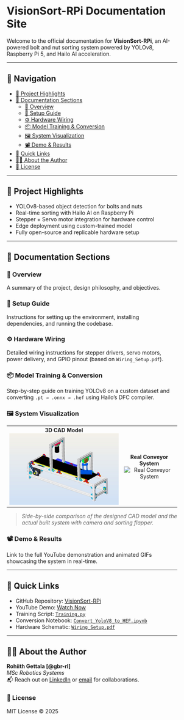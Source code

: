 <!-- GitHub Pages Navigation Template -->
<link rel="stylesheet" href="https://cdnjs.cloudflare.com/ajax/libs/github-markdown-css/5.2.0/github-markdown-dark.min.css">

<div class="markdown-body" style="padding: 2em;">

# VisionSort-RPi Documentation Site

Welcome to the official documentation for **VisionSort-RPi**, an AI-powered bolt and nut sorting system powered by YOLOv8, Raspberry Pi 5, and Hailo AI acceleration.

---

## 📜 Navigation

- [🌟 Project Highlights](#-project-highlights)
- [📂 Documentation Sections](#-documentation-sections)
  - [🧠 Overview](#-overview)
  - [🧰 Setup Guide](#-setup-guide)
  - [⚙️ Hardware Wiring](#-hardware-wiring)
  - [📦 Model Training & Conversion](#-model-training--conversion)
  - [🖼️ System Visualization](#-system-visualization)
  - [📽️ Demo & Results](#-demo--results)
- [📎 Quick Links](#-quick-links)
- [👨‍💻 About the Author](#-about-the-author)
- [📄 License](#-license)

---

## 🌟 Project Highlights

- YOLOv8-based object detection for bolts and nuts
- Real-time sorting with Hailo AI on Raspberry Pi
- Stepper + Servo motor integration for hardware control
- Edge deployment using custom-trained model
- Fully open-source and replicable hardware setup

---

## 📂 Documentation Sections

### 🧠 Overview
A summary of the project, design philosophy, and objectives.

### 🧰 Setup Guide
Instructions for setting up the environment, installing dependencies, and running the codebase.

### ⚙️ Hardware Wiring
Detailed wiring instructions for stepper drivers, servo motors, power delivery, and GPIO pinout (based on `Wiring_Setup.pdf`).

### 📦 Model Training & Conversion
Step-by-step guide on training YOLOv8 on a custom dataset and converting `.pt → .onnx → .hef` using Hailo’s DFC compiler.

### 🖼️ System Visualization

<table>
  <tr>
    <td align="center">
      <strong>3D CAD Model</strong><br>
      <img src="Images/View1.jpg" alt="3D CAD Model" width="400"/>
    </td>
    <td align="center">
      <strong>Real Conveyor System</strong><br>
      <img src="Images/Real_System.jpg" alt="Real Conveyor System" width="400"/>
    </td>
  </tr>
</table>

> _Side-by-side comparison of the designed CAD model and the actual built system with camera and sorting flapper._

### 📽️ Demo & Results
Link to the full YouTube demonstration and animated GIFs showcasing the system in real-time.

---

## 📎 Quick Links

- GitHub Repository: [VisionSort-RPi](https://github.com/gbr-rl/VisionSort-RPi)
- YouTube Demo: [Watch Now](https://www.youtube.com/watch?v=YOUTUBE_VIDEO_ID)
- Training Script: [`Training.py`](./Training.py)
- Conversion Notebook: [`Convert_YoloV8_to_HEF.ipynb`](./Convert_YoloV8_to_HEF.ipynb)
- Hardware Schematic: [`Wiring_Setup.pdf`](./Wiring_Setup.pdf)

---

## 👨‍💻 About the Author

**Rohiith Gettala [@gbr-rl]**  
_MSc Robotics Systems_  
📬 Reach out on [LinkedIn](https://www.linkedin.com/in/rohiithgb/) or [email](mailto:gbrohiith@gmail.com) for collaborations.


### 📄 License
MIT License © 2025

</div>

